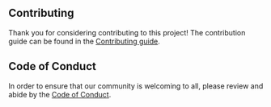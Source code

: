 ## Contributing

Thank you for considering contributing to this project! The contribution guide can be found in the [Contributing guide](CONTRIBUTING.md). 

## Code of Conduct

In order to ensure that our community is welcoming to all, please review and abide by the [Code of Conduct](CODE_OF_CONDUCT.md).
